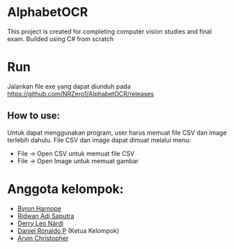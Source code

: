 # AlphabetOCR
This project is created for completing computer vision studies and final exam. Builded using C# from scratch

# Run
Jalankan file exe yang dapat diunduh pada https://github.com/NRZero1/AlphabetOCR/releases

## How to use:
Untuk dapat menggunakan program, user harus memuat file CSV dan image terlebih dahulu.
File CSV dan image dapat dimuat melalui menu:
- File -> Open CSV untuk memuat file CSV
- File -> Open Image untuk memuat gambar

# Anggota kelompok:
- [Byron Harnope](https://github.com/nopby)
- [Ridwan Adi Saputra](mailto:s32180061@student.ubm.ac.id)
- [Derry Leo Nardi](https://github.com/Realch)
- [Daniel Ronaldo P](https://github.com/NRZero1) (Ketua Kelompok)
- [Arvin Christopher](https://github.com/arvinchr)
